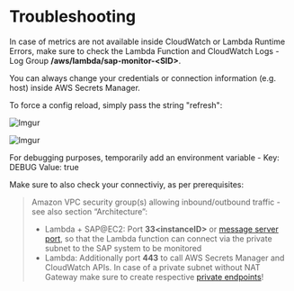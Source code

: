 # Troubleshooting

In case of metrics are not available inside CloudWatch or Lambda Runtime Errors, make sure to check the Lambda Function and CloudWatch Logs - Log Group **/aws/lambda/sap-monitor-\<SID\>**.

You can always change your credentials or connection information (e.g. host) inside AWS Secrets Manager.

To force a config reload, simply pass the string "refresh":

![Imgur](../assets/tr1.png)

![Imgur](../assets/tr2.png)

For debugging purposes, temporarily add an environment variable - Key: DEBUG Value: true

Make sure to also check your connectiviy, as per prerequisites:

> Amazon VPC security group(s) allowing inbound/outbound traffic - see also section “Architecture”:
>  - Lambda + SAP@EC2: Port **33\<instanceID\>** or [message server port](https://github.com/aws-samples/amazon-cloudwatch-monitor-for-sap-netweaver/blob/master/docs/Message_Server.md), so that the Lambda function can connect via the private subnet to the SAP system to be monitored
>  - Lambda: Additionally port **443** to call AWS Secrets Manager and CloudWatch APIs. In case of a private subnet without NAT Gateway make sure to create respective [private endpoints](https://docs.aws.amazon.com/vpc/latest/userguide/vpce-interface.html)!
